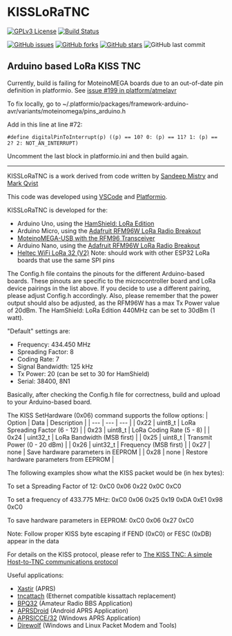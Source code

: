 # KISSLoRaTNC

[![GPLv3 License](https://img.shields.io/badge/License-GPL%20v3-yellow.svg)](https://opensource.org/licenses/)
[![Build Status](https://travis-ci.org/kc1awv/KISSLoRaTNC.svg?branch=master)](https://travis-ci.org/kc1awv/KISSLoRaTNC)

[![GitHub issues](https://img.shields.io/github/issues/kc1awv/KISSLoRaTNC)](https://github.com/kc1awv/KISSLoRaTNC/issues)
[![GitHub forks](https://img.shields.io/github/forks/kc1awv/KISSLoRaTNC)](https://github.com/kc1awv/KISSLoRaTNC/network)
[![GitHub stars](https://img.shields.io/github/stars/kc1awv/KISSLoRaTNC)](https://github.com/kc1awv/KISSLoRaTNC/stargazers)
![GitHub last commit](https://img.shields.io/github/last-commit/kc1awv/KISSLoRaTNC)


## Arduino based LoRa KISS TNC

Currently, build is failing for MoteinoMEGA boards due to an out-of-date pin definition in platformio. See [issue #199 in platform/atmelavr](https://github.com/platformio/platform-atmelavr/issues/199)

To fix locally, go to ~/.platformio/packages/framework-arduino-avr/variants/moteinomega/pins_arduino.h

Add in this line at line #72:

    #define digitalPinToInterrupt(p) ((p) == 10? 0: (p) == 11? 1: (p) == 2? 2: NOT_AN_INTERRUPT)
    
Uncomment the last block in platformio.ini and then build again.

---

KISSLoRaTNC is a work derived from code written by [Sandeep Mistry](https://github.com/sandeepmistry/arduino-LoRa) and [Mark Qvist](https://github.com/markqvist)

This code was developed using [VSCode](https://code.visualstudio.com/) and [Platformio](https://platformio.org/).

KISSLoRaTNC is developed for the:
- Arduino Uno, using the [HamShield: LoRa Edition](https://inductivetwig.com/products/hamshield-lora-edition-high-power)
- Arduino Micro, using the [Adafruit RFM96W LoRa Radio Breakout](https://www.adafruit.com/product/3073)
- [MoteinoMEGA-USB with the RFM96 Transceiver](https://lowpowerlab.com/shop/product/138)
- Arduino Nano, using the [Adafruit RFM96W LoRa Radio Breakout](https://www.adafruit.com/product/3073)
- [Heltec WiFi LoRa 32 (V2)](https://heltec.org/project/wifi-lora-32/) Note: should work with
other ESP32 LoRa boards that use the same SPI pins

The Config.h file contains the pinouts for the different Arduino-based boards. These pinouts are specific to the microcontroller board and LoRa device pairings in the list above. If you decide to use a different pairing, please adjust Config.h accordingly. Also, please remember that the power output should also be adjusted, as the RFM96W has a max Tx Power value of 20dBm. The HamShield: LoRa Edition 440MHz can be set to 30dBm (1 watt).

"Default" settings are:
- Frequency: 434.450 MHz
- Spreading Factor: 8
- Coding Rate: 7
- Signal Bandwidth: 125 kHz
- Tx Power: 20 (can be set to 30 for HamShield)
- Serial: 38400, 8N1

Basically, after checking the Config.h file for correctness, build and upload to your Arduino-based board.

The KISS SetHardware (0x06) command supports the follow options:
| Option | Data | Description |
| --- | --- | --- |
| 0x22 | uint8_t | LoRa Spreading Factor (6 - 12) |
| 0x23 | uint8_t | LoRa Coding Rate (5 - 8) |
| 0x24 | uint32_t | LoRa Bandwidth (MSB first) |
| 0x25 | uint8_t | Transmit Power (0 - 20 dBm) |
| 0x26 | uint32_t | Frequency (MSB first) |
| 0x27 | none | Save hardware parameters in EEPROM |
| 0x28 | none | Restore hardware parameters from EEPROM |

The following examples show what the KISS packet would be (in hex bytes): 

To set a Spreading Factor of 12: 0xC0 0x06 0x22 0x0C 0xC0

To set a frequency of 433.775 MHz: 0xC0 0x06 0x25 0x19 0xDA 0xE1 0x98 0xC0

To save hardware parameters in EEPROM: 0xC0 0x06 0x27 0xC0

Note: Follow proper KISS byte escaping if FEND (0xC0) or FESC (0xDB) appear in the data

For details on the KISS protocol, please refer to [The KISS TNC: A simple Host-to-TNC communications protocol](http://www.ax25.net/kiss.aspx)

Useful applications:
- [Xastir](https://xastir.org/index.php/Main_Page) (APRS)
- [tncattach](https://github.com/markqvist/tncattach) (Ethernet compatible kissattach replacement)
- [BPQ32](http://www.cantab.net/users/john.wiseman/Documents/index.html) (Amateur Radio BBS Application)
- [APRSDroid](https://aprsdroid.org/) (Android APRS Application)
- [APRSICCE/32](http://aprsisce.wikidot.com) (Windows APRS Application)
- [Direwolf](https://github.com/wb2osz/direwolf) (Windows and Linux Packet Modem and Tools)
